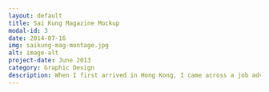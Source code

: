```yaml
---
layout: default
title: Sai Kung Magazine Mockup
modal-id: 3
date: 2014-07-16
img: saikung-mag-montage.jpg
alt: image-alt
project-date: June 2013
category: Graphic Design
description: When I first arrived in Hong Kong, I came across a job advert that was looking for a new designer to work at a company producing a lifestyle magazine. I didn't have much or a portfolio at the time, so I decided to show the company that I was capable by mocking up a potential design for their magazine (keeping the cover page fairly similar to waht they were already producing) I was quickly offered a job; dissapointingly, at the time the company were unable to sponsor a working visa application.
---
```

